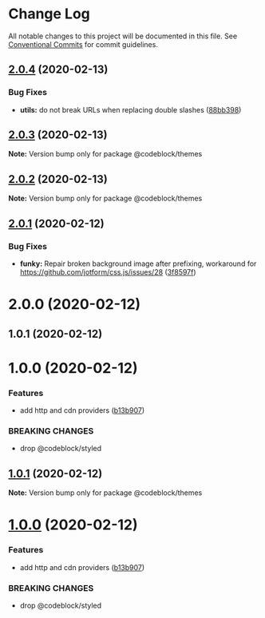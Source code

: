# Change Log

All notable changes to this project will be documented in this file.
See [Conventional Commits](https://conventionalcommits.org) for commit guidelines.

## [2.0.4](https://github.com/codeblockjs/codeblock/compare/@codeblock/themes@2.0.3...@codeblock/themes@2.0.4) (2020-02-13)


### Bug Fixes

* **utils:** do not break URLs when replacing double slashes ([88bb398](https://github.com/codeblockjs/codeblock/commit/88bb398303e86d3ff619c000ee2191ed39ed6477))





## [2.0.3](https://github.com/codeblockjs/codeblock/compare/@codeblock/themes@2.0.2...@codeblock/themes@2.0.3) (2020-02-13)

**Note:** Version bump only for package @codeblock/themes





## [2.0.2](https://github.com/codeblockjs/codeblock/compare/@codeblock/themes@2.0.1...@codeblock/themes@2.0.2) (2020-02-13)

**Note:** Version bump only for package @codeblock/themes





## [2.0.1](https://github.com/codeblockjs/codeblock/compare/@codeblock/themes@2.0.0...@codeblock/themes@2.0.1) (2020-02-12)


### Bug Fixes

* **funky:** Repair broken background image after prefixing, workaround for https://github.com/jotform/css.js/issues/28 ([3f8597f](https://github.com/codeblockjs/codeblock/commit/3f8597f8a10207e75243294434d37418dbd278b8))





# 2.0.0 (2020-02-12)



## 1.0.1 (2020-02-12)



# 1.0.0 (2020-02-12)


### Features

* add http and cdn providers ([b13b907](https://github.com/codeblockjs/codeblock/commit/b13b9076ca2a0ddf637bc2e102da6490f6b66a2e))


### BREAKING CHANGES

* drop @codeblock/styled





## [1.0.1](https://github.com/codeblockjs/codeblock/compare/v1.0.0...v1.0.1) (2020-02-12)

**Note:** Version bump only for package @codeblock/themes





# [1.0.0](https://github.com/codeblockjs/codeblock/compare/v0.0.2...v1.0.0) (2020-02-12)


### Features

* add http and cdn providers ([b13b907](https://github.com/codeblockjs/codeblock/commit/b13b9076ca2a0ddf637bc2e102da6490f6b66a2e))


### BREAKING CHANGES

* drop @codeblock/styled

